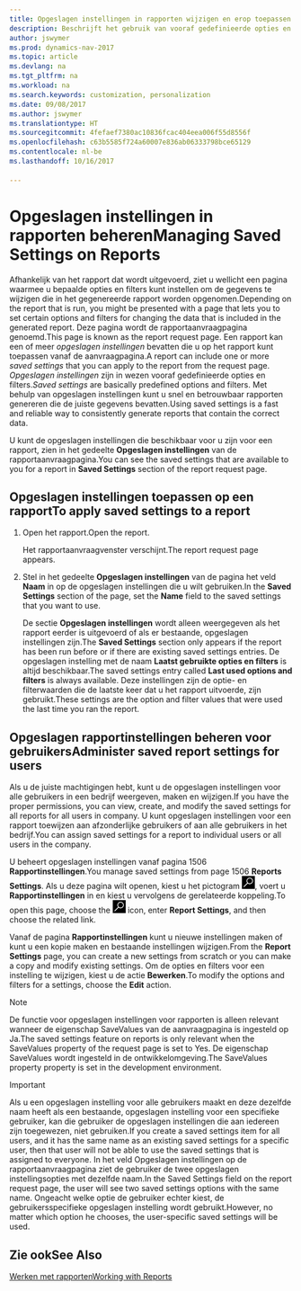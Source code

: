 ```yaml
---
title: Opgeslagen instellingen in rapporten wijzigen en erop toepassen
description: Beschrijft het gebruik van vooraf gedefinieerde opties en filters om een lijst aan te passen en de juiste gegevens te genereren.
author: jswymer
ms.prod: dynamics-nav-2017
ms.topic: article
ms.devlang: na
ms.tgt_pltfrm: na
ms.workload: na
ms.search.keywords: customization, personalization
ms.date: 09/08/2017
ms.author: jswymer
ms.translationtype: HT
ms.sourcegitcommit: 4fefaef7380ac10836fcac404eea006f55d8556f
ms.openlocfilehash: c63b5585f724a60007e836ab06333798bce65129
ms.contentlocale: nl-be
ms.lasthandoff: 10/16/2017

---
```

# <a name="managing-saved-settings-on-reports"></a><span data-ttu-id="d9d4e-103">Opgeslagen instellingen in rapporten beheren</span><span class="sxs-lookup"><span data-stu-id="d9d4e-103">Managing Saved Settings on Reports</span></span>
<span data-ttu-id="d9d4e-104">Afhankelijk van het rapport dat wordt uitgevoerd, ziet u wellicht een pagina waarmee u bepaalde opties en filters kunt instellen om de gegevens te wijzigen die in het gegenereerde rapport worden opgenomen.</span><span class="sxs-lookup"><span data-stu-id="d9d4e-104">Depending on the report that is run, you might be presented with a page that lets you to set certain options and filters for changing the data that is included in the generated report.</span></span> <span data-ttu-id="d9d4e-105">Deze pagina wordt de rapportaanvraagpagina genoemd.</span><span class="sxs-lookup"><span data-stu-id="d9d4e-105">This page is known as the report request page.</span></span> <span data-ttu-id="d9d4e-106">Een rapport kan een of meer *opgeslagen instellingen* bevatten die u op het rapport kunt toepassen vanaf de aanvraagpagina.</span><span class="sxs-lookup"><span data-stu-id="d9d4e-106">A report can include one or more *saved settings* that you can apply to the report from the request page.</span></span> <span data-ttu-id="d9d4e-107">*Opgeslagen instellingen* zijn in wezen vooraf gedefinieerde opties en filters.</span><span class="sxs-lookup"><span data-stu-id="d9d4e-107">*Saved settings* are basically predefined options and filters.</span></span> <span data-ttu-id="d9d4e-108">Met behulp van opgeslagen instellingen kunt u snel en betrouwbaar rapporten genereren die de juiste gegevens bevatten.</span><span class="sxs-lookup"><span data-stu-id="d9d4e-108">Using saved settings is a fast and reliable way to consistently generate reports that contain the correct data.</span></span>

<span data-ttu-id="d9d4e-109">U kunt de opgeslagen instellingen die beschikbaar voor u zijn voor een rapport, zien in het gedeelte **Opgeslagen instellingen** van de rapportaanvraagpagina.</span><span class="sxs-lookup"><span data-stu-id="d9d4e-109">You can see the saved settings that are available to you for a report in **Saved Settings** section of the report request page.</span></span>  

## <a name="to-apply-saved-settings-to-a-report"></a><span data-ttu-id="d9d4e-110">Opgeslagen instellingen toepassen op een rapport</span><span class="sxs-lookup"><span data-stu-id="d9d4e-110">To apply saved settings to a report</span></span>
1. <span data-ttu-id="d9d4e-111">Open het rapport.</span><span class="sxs-lookup"><span data-stu-id="d9d4e-111">Open the report.</span></span>

   <span data-ttu-id="d9d4e-112">Het rapportaanvraagvenster verschijnt.</span><span class="sxs-lookup"><span data-stu-id="d9d4e-112">The report request page appears.</span></span>    
2. <span data-ttu-id="d9d4e-113">Stel in het gedeelte **Opgeslagen instellingen** van de pagina het veld **Naam** in op de opgeslagen instellingen die u wilt gebruiken.</span><span class="sxs-lookup"><span data-stu-id="d9d4e-113">In the **Saved Settings** section of the page, set the **Name** field  to the saved settings that you want to use.</span></span>

   <span data-ttu-id="d9d4e-114">De sectie **Opgeslagen instellingen** wordt alleen weergegeven als het rapport eerder is uitgevoerd of als er bestaande, opgeslagen instellingen zijn.</span><span class="sxs-lookup"><span data-stu-id="d9d4e-114">The **Saved Settings** section only appears if the report has been run before or if there are existing saved settings entries.</span></span> <span data-ttu-id="d9d4e-115">De opgeslagen instelling met de naam **Laatst gebruikte opties en filters** is altijd beschikbaar.</span><span class="sxs-lookup"><span data-stu-id="d9d4e-115">The saved settings entry called **Last used options and filters** is always available.</span></span> <span data-ttu-id="d9d4e-116">Deze instellingen zijn de optie- en filterwaarden die de laatste keer dat u het rapport uitvoerde, zijn gebruikt.</span><span class="sxs-lookup"><span data-stu-id="d9d4e-116">These settings are the option and filter values that were used the last time you ran the report.</span></span>

## <a name="administer-saved-report-settings-for-users"></a><span data-ttu-id="d9d4e-117">Opgeslagen rapportinstellingen beheren voor gebruikers</span><span class="sxs-lookup"><span data-stu-id="d9d4e-117">Administer saved report settings for users</span></span>
<span data-ttu-id="d9d4e-118">Als u de juiste machtigingen hebt, kunt u de opgeslagen instellingen voor alle gebruikers in een bedrijf weergeven, maken en wijzigen.</span><span class="sxs-lookup"><span data-stu-id="d9d4e-118">If you have the proper permissions, you can view, create, and modify the saved settings for all reports for all users in company.</span></span> <span data-ttu-id="d9d4e-119">U kunt opgeslagen instellingen voor een rapport toewijzen aan afzonderlijke gebruikers of aan alle gebruikers in het bedrijf.</span><span class="sxs-lookup"><span data-stu-id="d9d4e-119">You can assign saved settings for a report to individual users or all users in the company.</span></span>

<span data-ttu-id="d9d4e-120">U beheert opgeslagen instellingen vanaf pagina 1506 **Rapportinstellingen**.</span><span class="sxs-lookup"><span data-stu-id="d9d4e-120">You manage saved settings from page 1506 **Reports Settings**.</span></span> <span data-ttu-id="d9d4e-121">Als u deze pagina wilt openen, kiest u het pictogram ![Zoeken naar pagina of rapport](media/ui-search/search_small.png "pictogram Zoeken naar pagina of rapport"), voert u **Rapportinstellingen** in en kiest u vervolgens de gerelateerde koppeling.</span><span class="sxs-lookup"><span data-stu-id="d9d4e-121">To open this page, choose the ![Search for Page or Report](media/ui-search/search_small.png "Search for Page or Report icon") icon, enter **Report Settings**, and then choose the related link.</span></span>

<span data-ttu-id="d9d4e-122">Vanaf de pagina **Rapportinstellingen** kunt u nieuwe instellingen maken of kunt u een kopie maken en bestaande instellingen wijzigen.</span><span class="sxs-lookup"><span data-stu-id="d9d4e-122">From the **Report Settings** page, you can create a new settings from scratch or you can make a copy and modify existing settings.</span></span> <span data-ttu-id="d9d4e-123">Om de opties en filters voor een instelling te wijzigen, kiest u de actie **Bewerken**.</span><span class="sxs-lookup"><span data-stu-id="d9d4e-123">To modify the options and filters for a settings, choose the **Edit** action.</span></span>

> [!NOTE]
> <span data-ttu-id="d9d4e-124">De functie voor opgeslagen instellingen voor rapporten is alleen relevant wanneer de eigenschap SaveValues van de aanvraagpagina is ingesteld op Ja.</span><span class="sxs-lookup"><span data-stu-id="d9d4e-124">The saved settings feature on reports is only relevant when the SaveValues property of the request page is set to Yes.</span></span> <span data-ttu-id="d9d4e-125">De eigenschap SaveValues wordt ingesteld in de ontwikkelomgeving.</span><span class="sxs-lookup"><span data-stu-id="d9d4e-125">The SaveValues property property is set in the development environment.</span></span>  

> [!Important]
> <span data-ttu-id="d9d4e-126">Als u een opgeslagen instelling voor alle gebruikers maakt en deze dezelfde naam heeft als een bestaande, opgeslagen instelling voor een specifieke gebruiker, kan die gebruiker de opgeslagen instellingen die aan iedereen zijn toegewezen, niet gebruiken.</span><span class="sxs-lookup"><span data-stu-id="d9d4e-126">If you create a saved settings item for all users, and it has the same name as an existing saved settings for a specific user, then that user will not be able to use the saved settings that is assigned to everyone.</span></span>  <span data-ttu-id="d9d4e-127">In het veld Opgeslagen instellingen op de rapportaanvraagpagina ziet de gebruiker de twee opgeslagen instellingsopties met dezelfde naam.</span><span class="sxs-lookup"><span data-stu-id="d9d4e-127">In the Saved Settings field on the report request page, the user will see two saved settings options with the same name.</span></span> <span data-ttu-id="d9d4e-128">Ongeacht welke optie de gebruiker echter kiest, de gebruikersspecifieke opgeslagen instelling wordt gebruikt.</span><span class="sxs-lookup"><span data-stu-id="d9d4e-128">However, no matter which option he chooses, the user-specific saved settings will be used.</span></span>

## <a name="see-also"></a><span data-ttu-id="d9d4e-129">Zie ook</span><span class="sxs-lookup"><span data-stu-id="d9d4e-129">See Also</span></span>
[<span data-ttu-id="d9d4e-130">Werken met rapporten</span><span class="sxs-lookup"><span data-stu-id="d9d4e-130">Working with Reports</span></span>](ui-work-report.md)  

